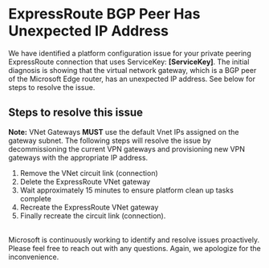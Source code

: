 <properties
pageTitle="My ExpressRoute has an unexpected IP address in use."
description="My ExpressRoute has an unexpected IP address in use."
infoBubbleText="Issues with your ExpressRoute were detected. See details on the right."
service="microsoft.network"
resource="ExpressRoute"
authors="chadmat"
displayOrder="10"
articleId="ExRVNetGatewayUnexpectedBgpPeerCaIpAddressInsight"
diagnosticScenario="ExRVNetGatewayUnexpectedBgpPeerCaIpAddressInsight"
selfHelpType="Diagnostics"
supportTopicIds=""
resourceTags="windows"
productPesIds=""
cloudEnvironments="Public"
/>
# ExpressRoute BGP Peer Has Unexpected IP Address
<!--issueDescription-->
We have identified a platform configuration issue for your private peering ExpressRoute connection that uses ServiceKey: **<!--$ServiceKey-->[ServiceKey]<!--/$ServiceKey-->**. The initial diagnosis is showing that the virtual network gateway, which is a BGP peer of the Microsoft Edge router, has an unexpected IP address. See below for steps to resolve the issue.
<!--/issueDescription-->
## **Steps to resolve this issue**
**Note:** VNet Gateways **MUST** use the default Vnet IPs assigned on the gateway subnet. The following steps will resolve the issue by decommissioning the current VPN gateways and provisioning new VPN gateways with the appropriate IP address.

1. Remove the VNet circuit link (connection)
2. Delete the ExpressRoute VNet gateway
3. Wait approximately 15 minutes to ensure platform clean up tasks complete
4. Recreate the ExpressRoute VNet gateway
5. Finally recreate the circuit link (connection).
<br>
Microsoft is continuously working to identify and resolve issues proactively. Please feel free to reach out with any questions. Again, we apologize for the inconvenience. 
